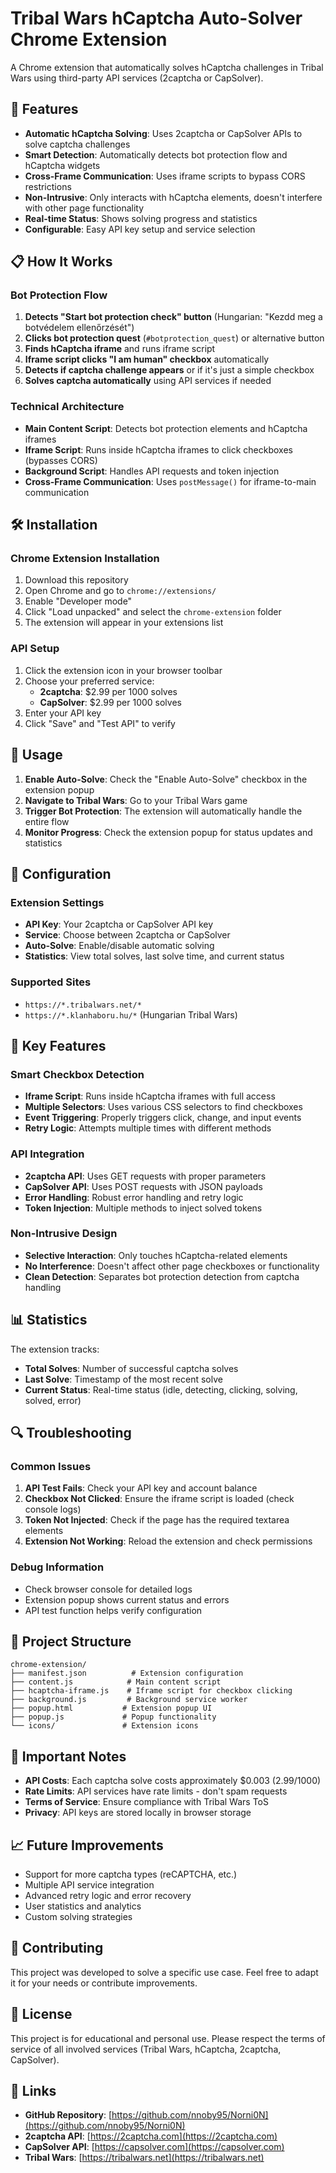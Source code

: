 # Tribal Wars hCaptcha Auto-Solver Chrome Extension

A Chrome extension that automatically solves hCaptcha challenges in Tribal Wars using third-party API services (2captcha or CapSolver).

## 🚀 Features

- **Automatic hCaptcha Solving**: Uses 2captcha or CapSolver APIs to solve captcha challenges
- **Smart Detection**: Automatically detects bot protection flow and hCaptcha widgets
- **Cross-Frame Communication**: Uses iframe scripts to bypass CORS restrictions
- **Non-Intrusive**: Only interacts with hCaptcha elements, doesn't interfere with other page functionality
- **Real-time Status**: Shows solving progress and statistics
- **Configurable**: Easy API key setup and service selection

## 📋 How It Works

### Bot Protection Flow
1. **Detects "Start bot protection check" button** (Hungarian: "Kezdd meg a botvédelem ellenőrzését")
2. **Clicks bot protection quest** (`#botprotection_quest`) or alternative button
3. **Finds hCaptcha iframe** and runs iframe script
4. **Iframe script clicks "I am human" checkbox** automatically
5. **Detects if captcha challenge appears** or if it's just a simple checkbox
6. **Solves captcha automatically** using API services if needed

### Technical Architecture
- **Main Content Script**: Detects bot protection elements and hCaptcha iframes
- **Iframe Script**: Runs inside hCaptcha iframes to click checkboxes (bypasses CORS)
- **Background Script**: Handles API requests and token injection
- **Cross-Frame Communication**: Uses `postMessage()` for iframe-to-main communication

## 🛠️ Installation

### Chrome Extension Installation
1. Download this repository
2. Open Chrome and go to `chrome://extensions/`
3. Enable "Developer mode"
4. Click "Load unpacked" and select the `chrome-extension` folder
5. The extension will appear in your extensions list

### API Setup
1. Click the extension icon in your browser toolbar
2. Choose your preferred service:
   - **2captcha**: $2.99 per 1000 solves
   - **CapSolver**: $2.99 per 1000 solves
3. Enter your API key
4. Click "Save" and "Test API" to verify

## 📖 Usage

1. **Enable Auto-Solve**: Check the "Enable Auto-Solve" checkbox in the extension popup
2. **Navigate to Tribal Wars**: Go to your Tribal Wars game
3. **Trigger Bot Protection**: The extension will automatically handle the entire flow
4. **Monitor Progress**: Check the extension popup for status updates and statistics

## 🔧 Configuration

### Extension Settings
- **API Key**: Your 2captcha or CapSolver API key
- **Service**: Choose between 2captcha or CapSolver
- **Auto-Solve**: Enable/disable automatic solving
- **Statistics**: View total solves, last solve time, and current status

### Supported Sites
- `https://*.tribalwars.net/*`
- `https://*.klanhaboru.hu/*` (Hungarian Tribal Wars)

## 🎯 Key Features

### Smart Checkbox Detection
- **Iframe Script**: Runs inside hCaptcha iframes with full access
- **Multiple Selectors**: Uses various CSS selectors to find checkboxes
- **Event Triggering**: Properly triggers click, change, and input events
- **Retry Logic**: Attempts multiple times with different methods

### API Integration
- **2captcha API**: Uses GET requests with proper parameters
- **CapSolver API**: Uses POST requests with JSON payloads
- **Error Handling**: Robust error handling and retry logic
- **Token Injection**: Multiple methods to inject solved tokens

### Non-Intrusive Design
- **Selective Interaction**: Only touches hCaptcha-related elements
- **No Interference**: Doesn't affect other page checkboxes or functionality
- **Clean Detection**: Separates bot protection detection from captcha handling

## 📊 Statistics

The extension tracks:
- **Total Solves**: Number of successful captcha solves
- **Last Solve**: Timestamp of the most recent solve
- **Current Status**: Real-time status (idle, detecting, clicking, solving, solved, error)

## 🔍 Troubleshooting

### Common Issues
1. **API Test Fails**: Check your API key and account balance
2. **Checkbox Not Clicked**: Ensure the iframe script is loaded (check console logs)
3. **Token Not Injected**: Check if the page has the required textarea elements
4. **Extension Not Working**: Reload the extension and check permissions

### Debug Information
- Check browser console for detailed logs
- Extension popup shows current status and errors
- API test function helps verify configuration

## 📁 Project Structure

```
chrome-extension/
├── manifest.json          # Extension configuration
├── content.js            # Main content script
├── hcaptcha-iframe.js    # Iframe script for checkbox clicking
├── background.js         # Background service worker
├── popup.html           # Extension popup UI
├── popup.js             # Popup functionality
└── icons/               # Extension icons
```

## 🚨 Important Notes

- **API Costs**: Each captcha solve costs approximately $0.003 (2.99/1000)
- **Rate Limits**: API services have rate limits - don't spam requests
- **Terms of Service**: Ensure compliance with Tribal Wars ToS
- **Privacy**: API keys are stored locally in browser storage

## 📈 Future Improvements

- Support for more captcha types (reCAPTCHA, etc.)
- Multiple API service integration
- Advanced retry logic and error recovery
- User statistics and analytics
- Custom solving strategies

## 🤝 Contributing

This project was developed to solve a specific use case. Feel free to adapt it for your needs or contribute improvements.

## 📄 License

This project is for educational and personal use. Please respect the terms of service of all involved services (Tribal Wars, hCaptcha, 2captcha, CapSolver).

## 🔗 Links

- **GitHub Repository**: [https://github.com/nnoby95/Norni0N](https://github.com/nnoby95/Norni0N)
- **2captcha API**: [https://2captcha.com](https://2captcha.com)
- **CapSolver API**: [https://capsolver.com](https://capsolver.com)
- **Tribal Wars**: [https://tribalwars.net](https://tribalwars.net)
